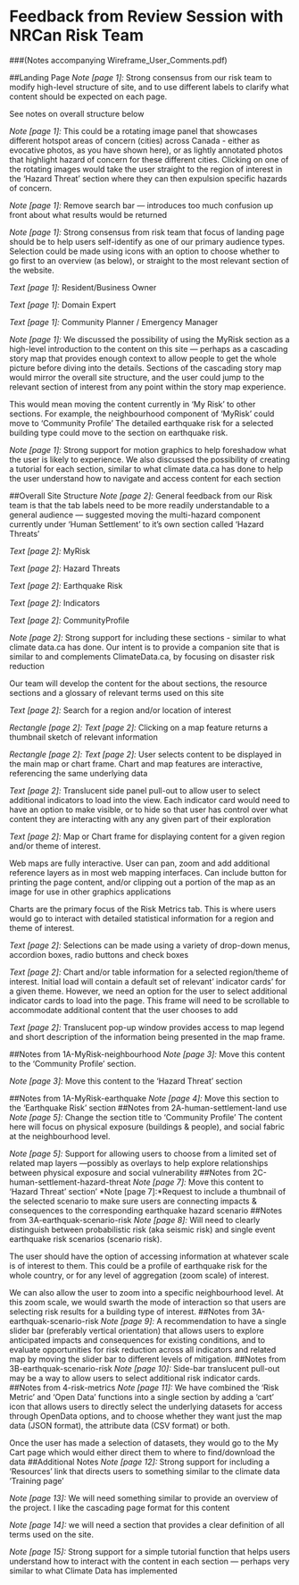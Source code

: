 # Feedback from Review Session with NRCan Risk Team 
###(Notes accompanying Wireframe_User_Comments.pdf)

##Landing Page
 *Note [page 1]:* Strong consensus from our risk team to modify high-level structure of site, and to use different labels to clarify what content should be expected on each page.

See notes on overall structure below


 *Note [page 1]:* This could be a rotating image panel that showcases different hotspot areas of concern (cities) across Canada - either as evocative photos, as you have shown here), or as lightly annotated photos that highlight hazard of concern for these different cities.  Clicking on one of the rotating images would take the user straight to the region of interest in the ‘Hazard Threat’ section where they can then expulsion specific hazards of concern.

 *Note [page 1]:* Remove search bar — introduces too much confusion up front about what results would be returned 

 *Note [page 1]:* Strong consensus from risk team that focus of landing page should be to help users self-identify as one of our primary audience types. Selection could be made using icons with an option to choose whether to go first to an overview (as below), or straight to the most relevant section of the website. 

 *Text [page 1]:* Resident/Business Owner

 *Text [page 1]:* Domain Expert

 *Text [page 1]:* Community Planner / Emergency Manager

 *Note [page 1]:* We discussed the possibility of using the MyRisk section as a high-level introduction to the content on this site — perhaps as a cascading story map that provides enough context to allow people to get the whole picture before diving into the details.  Sections of the cascading story map would mirror the overall site structure, and the user could jump to the relevant section of interest from any point within the story map experience. 

This would mean moving the content currently in ‘My Risk’ to other sections.  For example, the neighbourhood component of ‘MyRisk’ could move to ‘Community Profile’ The detailed earthquake risk for a selected building type could move to the section on earthquake risk.

 *Note [page 1]:* Strong support for motion graphics to help foreshadow what the user is likely to experience.  We also discussed the possibility of creating a tutorial for each section, similar to what climate data.ca has done to help the user understand how to navigate and access content for each section

##Overall Site Structure
 *Note [page 2]:* General feedback from our Risk team is that the tab labels need to be more readily understandable to a general audience — suggested moving the multi-hazard component currently under ‘Human Settlement’ to it’s own section called ‘Hazard Threats’

 *Text [page 2]:* MyRisk

 *Text [page 2]:* Hazard Threats

 *Text [page 2]:* Earthquake Risk

 *Text [page 2]:* Indicators

 *Text [page 2]:* CommunityProfile

 *Note [page 2]:* Strong support for including these sections - similar to what climate data.ca has done.  Our intent is to provide a companion site that is similar to and complements ClimateData.ca, by focusing on disaster risk reduction

Our team will develop the content for the about sections, the resource sections and a glossary of relevant terms used on this site

 *Text [page 2]:* Search for a region and/or location
of interest

 *Rectangle [page 2]:* 
 *Text [page 2]:* Clicking on a map feature returns a thumbnail sketch of relevant information

 *Rectangle [page 2]:* 
 *Text [page 2]:* User selects content to be displayed in the main map or chart frame. Chart and map features are interactive, referencing the same underlying data 

 *Text [page 2]:* Translucent side panel pull-out to allow user to select additional indicators to load into the view. Each indicator card would need to have an option to make visible, or to hide so that user has control over what content they are interacting with any any given part of their exploration 

 *Text [page 2]:* Map or Chart frame for displaying content for a given region and/or theme of interest.  

Web maps are fully interactive. User can pan, zoom and add additional reference layers as in most web mapping interfaces. Can include button for printing the page content, and/or clipping out a portion of the map as an image for use in other graphics applications


Charts are the primary focus of the Risk Metrics tab.  This is where users would go to interact with detailed statistical information for a region and theme of interest.

 *Text [page 2]:* Selections can be made using a variety of drop-down menus, accordion boxes, radio buttons and check boxes

 *Text [page 2]:* Chart and/or table information for a selected region/theme of interest. Initial load will contain a default set of  relevant’ indicator cards’ for a given theme.  However, we need an option for the user to select additional indicator cards to load into the page.  This frame will need to be scrollable to accommodate additional content that the user chooses to add

 *Text [page 2]:* Translucent pop-up window provides access to map legend and short description of the information being presented in the map frame.
 
##Notes from 1A-MyRisk-neighbourhood
 *Note [page 3]:* Move this content to the ‘Community Profile’ section.

 *Note [page 3]:* Move this content to the ‘Hazard Threat’ section
 
##Notes from 1A-MyRisk-earthquake
 *Note [page 4]:* Move this section to the ‘Earthquake Risk’ section
##Notes from 2A-human-settlement-land use
 *Note [page 5]:* Change the section title to ‘Community Profile’  The content here will focus on physical exposure (buildings & people), and social fabric at the neighbourhood level.

 *Note [page 5]:* Support for allowing users to choose from a limited set of related map layers —possibly as overlays to help explore relationships between physical exposure and social vulnerability
##Notes from 2C-human-settlement-hazard-threat
 *Note [page 7]:* Move this content to ‘Hazard Threat’ section’
 *Note [page 7]:*Request to include a thumbnail of the selected scenario to make sure users are connecting impacts & consequences to the corresponding earthquake hazard scenario
##Notes from 3A-earthquak-scenario-risk
 *Note [page 8]:* Will need to clearly distinguish between probabilistic risk (aka seismic risk) and single event earthquake risk scenarios (scenario risk).  

The user should have the option of accessing information at whatever scale is of interest to them.  This could be a profile of earthquake risk for the whole country, or for any level of aggregation (zoom scale) of interest.

We can also allow the user to zoom into a specific neighbourhood level. At this zoom scale, we would swarth the mode of interaction so that users are selecting risk results for a building type of interest.
##Notes from 3A-earthquak-scenario-risk
 *Note [page 9]:* A recommendation to have a single slider bar (preferably vertical orientation) that allows users to explore anticipated impacts and consequences for existing conditions, and to evaluate opportunities for risk reduction across all indicators and related map by moving the slider bar to different levels of mitigation. 
##Notes from 3B-earthquak-scenario-risk
 *Note [page 10]:* Side-bar translucent pull-out may be a way to allow users to select additional risk indicator cards.
##Notes from 4-risk-metrics
 *Note [page 11]:* We have combined the ‘Risk Metric’ and ‘Open Data’ functions into a single section by adding a ‘cart’ icon that allows users to directly select the underlying datasets for access through OpenData options, and to choose whether they want just the map data (JSON format), the  attribute data (CSV format) or both.

Once the user has made a selection of datasets, they would go to the My Cart page which would either direct them to where to find/download the data
##Additional Notes
 *Note [page 12]:* Strong support for including a ‘Resources’ link that directs users to something similar to the climate data ‘Training page’

 *Note [page 13]:* We will need something similar to provide an overview of the project.  I like the cascading page format for this content



 *Note [page 14]:* we will need a section that provides a clear definition of all terms used on the site.

 *Note [page 15]:* Strong support for a simple tutorial function that helps users understand how to interact with the content in each section — perhaps very similar to what Climate Data has implemented

